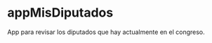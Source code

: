 appMisDiputados
===============

App para revisar los diputados que hay actualmente en el congreso.
